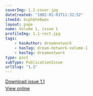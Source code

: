 ```yaml
---
coverImg: 1.1-cover.jpg
dateCreated: "1982-01-01T11:32:52"
itemId: bcphbhe6wex
layout: page
name: Volume 1, issue 1
profileImg: 1.1-rect.jpg
tags:
    - hasAuthor: dreamnetwork
    - hasTag: dream-network-volume-1
    - hasTag: dreamnetwork
type: post
subType: PublicationIssue
urlSlug: "1.1"
---
```


<p style="margin-block-end: 5px; margin-block-start: 5px;"><a href="../files/pdfs/Volume_1/1.1_Dream_Network_Bulletin_Vol.1_Issue_1.pdf" download="">Download issue 1.1</a></p><p style="margin-block-end: 5px; margin-block-start: 5px;"><a href="../files/pdfs/Volume_1/1.1_Dream_Network_Bulletin_Vol.1_Issue_1.pdf">View online</a></p>
